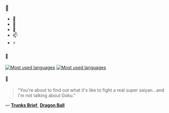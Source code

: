 ### 👋

- 🔭
- 🌱
- 💬
- 📫
- ⚡

#### 🧏

[![Most used languages](https://github-readme-stats-aynah.vercel.app/api/top-langs/?username=aynh&theme=solarized-dark&langs_count=6&layout=compact&hide_title=true)](https://github.com/anuraghazra/github-readme-stats#gh-dark-mode-only)
[![Most used languages](https://github-readme-stats-aynah.vercel.app/api/top-langs/?username=aynh&theme=solarized-light&langs_count=6&layout=compact&hide_title=true)](https://github.com/anuraghazra/github-readme-stats#gh-light-mode-only)

#### 💬

> "You're about to find out what it's like to fight a real super saiyan...and I'm not talking about Goku."

&mdash; [**Trunks Brief**](https://myanimelist.net/character.php?q=Trunks%20Brief&cat=character), [**Dragon Ball**](https://myanimelist.net/search/all?q=Dragon%20Ball&cat=all)
